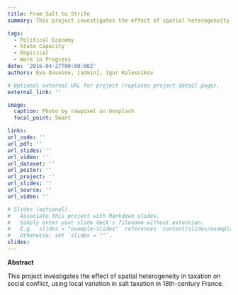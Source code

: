 ```yaml
---
title: From Salt to Strife  
summary: This project investigates the effect of spatial heterogeneity in taxation on social conflict.

tags:
  - Political Economy
  - State Capacity
  - Empirical
  - Work in Progress
date: '2016-04-27T00:00:00Z'
authors: Eva Davoine, [admin], Igor Kolesnikov

# Optional external URL for project (replaces project detail page).
external_link: ''

image:
  caption: Photo by rawpixel on Unsplash
  focal_point: Smart

links:
url_code: ''
url_pdf: ''
url_slides: ''
url_video: ''
url_dataset: ''
url_poster: ''
url_project: ''
url_slides: ''
url_source: ''
url_video: ''

# Slides (optional).
#   Associate this project with Markdown slides.
#   Simply enter your slide deck's filename without extension.
#   E.g. `slides = "example-slides"` references `content/slides/example-slides.md`.
#   Otherwise, set `slides = ""`.
slides:
---
```


**Abstract**

This project investigates the effect of spatial heterogeneity in taxation on social conflict, using local variation in salt taxation in 18th-century France. 
 
